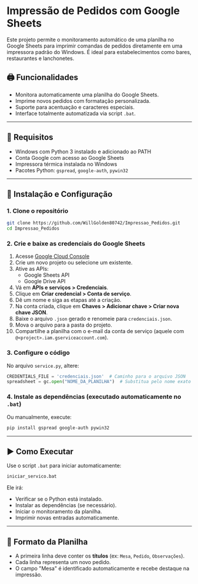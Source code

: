 # Impressão de Pedidos com Google Sheets

Este projeto permite o monitoramento automático de uma planilha no Google Sheets para imprimir comandas de pedidos diretamente em uma impressora padrão do Windows. É ideal para estabelecimentos como bares, restaurantes e lanchonetes.

## 🖨️ Funcionalidades

- Monitora automaticamente uma planilha do Google Sheets.
- Imprime novos pedidos com formatação personalizada.
- Suporte para acentuação e caracteres especiais.
- Interface totalmente automatizada via script `.bat`.

---

## 🚀 Requisitos

- Windows com Python 3 instalado e adicionado ao PATH
- Conta Google com acesso ao Google Sheets
- Impressora térmica instalada no Windows
- Pacotes Python: `gspread`, `google-auth`, `pywin32`

---

## 🔧 Instalação e Configuração

### 1. Clone o repositório

```bash
git clone https://github.com/WillGolden80742/Impressao_Pedidos.git
cd Impressao_Pedidos
```

### 2. Crie e baixe as credenciais do Google Sheets

1. Acesse [Google Cloud Console](https://console.cloud.google.com/)
2. Crie um novo projeto ou selecione um existente.
3. Ative as APIs:
   - Google Sheets API
   - Google Drive API
4. Vá em **APIs e serviços > Credenciais**.
5. Clique em **Criar credencial > Conta de serviço**.
6. Dê um nome e siga as etapas até a criação.
7. Na conta criada, clique em **Chaves > Adicionar chave > Criar nova chave JSON**.
8. Baixe o arquivo `.json` gerado e renomeie para `credenciais.json`.
9. Mova o arquivo para a pasta do projeto.
10. Compartilhe a planilha com o e-mail da conta de serviço (aquele com `@<project>.iam.gserviceaccount.com`).

### 3. Configure o código

No arquivo `service.py`, altere:

```python
CREDENTIALS_FILE = 'credenciais.json'  # Caminho para o arquivo JSON
spreadsheet = gc.open("NOME_DA_PLANILHA")  # Substitua pelo nome exato da sua planilha
```

### 4. Instale as dependências (executado automaticamente no `.bat`)

Ou manualmente, execute:

```bash
pip install gspread google-auth pywin32
```

---

## ▶️ Como Executar

Use o script `.bat` para iniciar automaticamente:

```bat
iniciar_servico.bat
```

Ele irá:

- Verificar se o Python está instalado.
- Instalar as dependências (se necessário).
- Iniciar o monitoramento da planilha.
- Imprimir novas entradas automaticamente.

---

## 📝 Formato da Planilha

- A primeira linha deve conter os **títulos** (ex: `Mesa`, `Pedido`, `Observações`).
- Cada linha representa um novo pedido.
- O campo "Mesa" é identificado automaticamente e recebe destaque na impressão.
